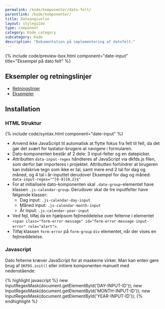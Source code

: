 ```yaml
---
permalink: /kode/komponenter/dato-felt/
parentlink: /kode/komponenter/
title: Datoangivelse
layout: styleguide
type: component
category: Kode_category
subcategory: Kode
description: "Dokumentation på implementering af datofelt."
---
```


{% include code/preview-box.html component="date-input" title="Eksempel på dato felt" %}

## Eksempler og retningslinjer
<ul class="nobullet-list">
    <li><a href="/komponenter/dato-felt/#retningslinjer">Retningslinjer</a></li>
    <li><a href="/komponenter/dato-felt/">Eksempler</a></li>
</ul>

## Installation

### HTML Struktur

{% include code/syntax.html component="date-input" %}

- Anvend ikke JavaScript til automatisk at flytte fokus fra felt til felt, da det gør det svært for tastatur-brugere at navigere i formularen.
- Dato-komponenten består af 2 dele: 3 input-felter og en datepicker.
- Attributten `data-input-regex` håndteres af JavaScript via dkfds.js filen, som derfor bør importeres i projektet.
Attributten forhindrer at brugeren kan indskrive tegn som ikke er tal, samt mere end 2 tal for dag og måned, og 4 tal i år-inputtet derudover  Eksempel for dag og måned: ` data-input-regex="^[0-9]{0,2}$"`
- For at initialisere dato-komponenten skal `.date-group`-elementet have klassen `.js-calendar-group`. Derudover skal de tre inputfelter have følgende klasser:
    - Dag input: `.js-calendar-day-input`
    - Måned input: `.js-calendar-month-input`
    - År input: `.js-calendar-year-input`
- Ved fejl, tilføj da en hjælpsom fejlmeddelelse over felterne i elementet `<span class="form-error-message" id="form-error-message-input-error" role="alert">`. 
- Tilføj klassen `form-error` på `form-group` `div` elementet, når der vises en fejlmeddelelse.


### Javascript
Dato felterne kræver JavaScript for at maskerne virker. Man kan enten gøre brug af `DKFDS.init()` eller initiere komponenten manuelt med nedenstående:

{% highlight javascript %}
new InputRegexMask(document.getElementById('DAY-INPUT-ID'));
new InputRegexMask(document.getElementById('MONTH-INPUT-ID'));
new InputRegexMask(document.getElementById('YEAR-INPUT-ID'));
{% endhighlight %}